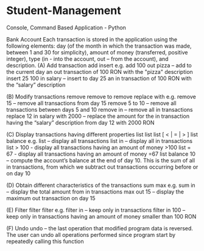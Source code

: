 # Student-Management
Console, Command Based Application - Python

Bank Account
Each transaction is stored in the application using the following elements: day (of the month in which the transaction was made, between 1 and 30 for simplicity), amount of money (transferred, positive integer), type (in - into the account, out – from the account), and description.
(A) Add transaction
add <value> <type> <description>
insert <day> <value> <type> <description>
e.g.
add 100 out pizza – add to the current day an out transaction of 100 RON with the "pizza" description
insert 25 100 in salary – insert to day 25 an in transaction of 100 RON with the “salary” description

(B) Modify transactions
remove <day>
remove <start day> to <end day>
remove <type>
replace <day> <type> <description> with <value>
e.g.
remove 15 – remove all transactions from day 15
remove 5 to 10 – remove all transactions between days 5 and 10
remove in – remove all in transactions
replace 12 in salary with 2000 – replace the amount for the in transaction having the “salary” description from day 12 with 2000 RON

(C) Display transactions having different properties
list
list <type>
list [ < | = | > ] <value>
list balance <day>
e.g.
list – display all transactions
list in – display all in transactions
list > 100 - display all transactions having an amount of money >100
list = 67 - display all transactions having an amount of money =67
list balance 10 – compute the account’s balance at the end of day 10. This is the sum of all in transactions, from which we subtract out transactions occurring before or on day 10

(D) Obtain different characteristics of the transactions
sum <type>
max <type> <day>
e.g.
sum in – display the total amount from in transactions
max out 15 – display the maximum out transaction on day 15

(E) Filter
filter <type>
filter <type> <value>
e.g.
filter in – keep only in transactions
filter in 100 – keep only in transactions having an amount of money smaller than 100 RON

(F) Undo
undo – the last operation that modified program data is reversed. The user can undo all operations performed since program start by repeatedly calling this function
